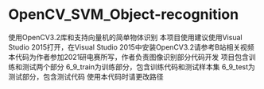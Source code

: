 # OpenCV_SVM_Object-recognition
使用OpenCV3.2库和支持向量机的简单物体识别
本项目使用建议使用Visual Studio 2015打开，在Visual Studio 2015中安装OpenCV3.2请参考B站相关视频
本代码为作者参加2021研电赛所写，作者负责图像识别部分代码开发
项目包含训练和测试两个部分
6_9_train为训练部分，包含训练代码和测试样本集
6_9_test为测试部分，包含测试代码
使用本代码时请更改路径

